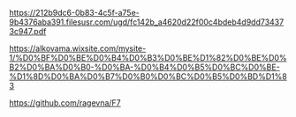 https://212b9dc6-0b83-4c5f-a75e-9b4376aba391.filesusr.com/ugd/fc142b_a4620d22f00c4bdeb4d9dd734373c947.pdf

https://alkovama.wixsite.com/mysite-1/%D0%BF%D0%BE%D0%B4%D0%B3%D0%BE%D1%82%D0%BE%D0%B2%D0%BA%D0%B0-%D0%BA-%D0%B4%D0%B5%D0%BC%D0%BE-%D1%8D%D0%BA%D0%B7%D0%B0%D0%BC%D0%B5%D0%BD%D1%83

https://github.com/ragevna/F7
